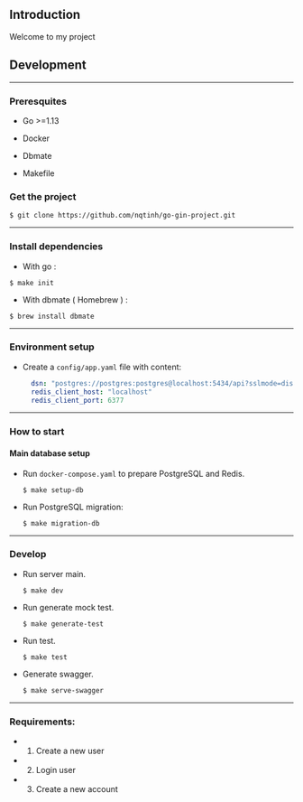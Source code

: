 ## Introduction

Welcome to my project

## Development

---

### Preresquites

- Go >=1.13

- Docker

- Dbmate

- Makefile

### Get the project

```shell
$ git clone https://github.com/nqtinh/go-gin-project.git
```

---

### Install dependencies

- With go :

```shell
$ make init
```

- With dbmate ( Homebrew ) :

```shell
$ brew install dbmate
```

---

### Environment setup

- Create a `config/app.yaml` file with content:

  ```yaml
    dsn: "postgres://postgres:postgres@localhost:5434/api?sslmode=disable"
    redis_client_host: "localhost"
    redis_client_port: 6377
  ```

---

### How to start

#### Main database setup

- Run ```docker-compose.yaml``` to prepare PostgreSQL and Redis.

  ```shell
  $ make setup-db
  ```


- Run PostgreSQL migration:

  ```shell
  $ make migration-db
  ```

---

### Develop

- Run server main.

  ```shell
  $ make dev
  ```

- Run generate mock test.

  ```shell
  $ make generate-test
  ```

- Run test.

  ```shell
  $ make test
  ```

- Generate swagger.

  ```shell
  $ make serve-swagger
  ```

---

### Requirements:

- 1. Create a new user
- 2. Login user
- 3. Create a new account